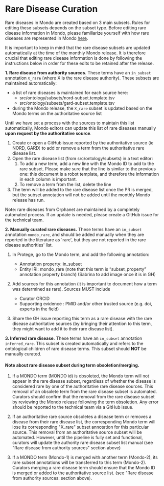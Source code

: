 # Rare Disease Curation

Rare diseases in Mondo are created based on 3 main subsets. Rules for editing these subsets depends on the subset type. Before editing rare disease information in Mondo, please familiarize yourself with how rare diseases are represented in Mondo [here](https://mondo.readthedocs.io/en/latest/editors-guide/rare-disease-subset/).

It is important to keep in mind that the rare disease subsets are updated automatically at the time of the monthly Mondo release. It is therefore crucial that editing rare disease information is done by following the instructions below in order for these edits to be retained after the release.

**1. Rare disease from authority sources.**
These terms have an `in_subset` annotation `X_rare`  (where X is the rare disease authority).
These subsets are maintained automatically:
- a list of rare diseases is maintained for each source here:
    - src/ontology/subsets/nord-subset.template.tsv
    - src/ontology/subsets/gard-subset.template.tsv
- during the Mondo release, the `X_rare` subset is updated based on the Mondo terms on the authoritative source list

Until we have set a process with the sources to maintain this list automatically, Mondo editors can update this list of rare diseases manually **upon request by the authoritative source**.
1. Create or open a GitHub issue reported by the authoritative source (ie NORD, GARD) to add or remove a term from the authoritative rare disease list.   
1. Open the rare disease list (from src/ontology/subsets) in a text editor:
     1. To add a new term, add a new line with the Mondo ID to add to the rare subset. Please make sure that the line is similar to the previous one: this document is a robot template, and therefore the information in each column is important.
     1. To remove a term from the list, delete the line
1. The term will be added to the rare disease list once the PR is merged, but the subset annotation will not be added until the monthly Mondo release has run.

Note: rare diseases from Orphanet are maintained by a completely automated process. If an update is needed, please create a GitHub issue for the technical team.

**2. Manually curated rare diseases.**
These terms have an `in_subset` annotation `mondo_rare`, and should be added manually when they are reported in the literature as 'rare', but they are not reported in the rare disease authorities' list.

1. In Protege, go to the Mondo term, and add the following annotation:
   - Annotation property: in_subset
   - Entity IRI: mondo_rare (note that this term is “subset_property” annotation property branch)
(Sabrina to add image once it is in GH)

2. Add sources for this annotation (it is important to document how a term was determined as rare). Sources MUST include
   - Curator ORCID
   - Supporting evidence : PMID and/or other trusted source (e.g. doi, experts in the field)
3. Share the GH issue reporting this term as a rare disease with the rare disease authoritative sources (by bringing their attention to this term, they might want to add it to their rare disease list).

**3. Inferred rare disease.**
These terms have an `in_subset` annotation `inferred_rare`. This subset is created automatically and refers to the ontological children of rare disease terms.
This subset should **NOT** be manually curated.


#### Note about rare disease subset during term obsoletion/merging.

1. If a MONDO term (MONDO id) is obsoleted, the Mondo term will not appear in the rare disease subset, regardless of whether the disease is considered rare by one of the authoritative rare disease sources.
This removal of an obsolete term from the rare disease subset is automated. Curators should confirm that the removal from the rare disease subset by reviewing the Mondo release following the term obsoletion. Any error should be reported to the technical team via a GitHub issue.

2. If an authoritative rare source obsoletes a disease term or removes a disease from their rare disease list, the corresponding Mondo term will lose its corresponding "X_rare" subset annotation for this particular source.
This removal from an authoritative source subset will be automated. However, until the pipeline is fully set and functional, curators will update the authority rare disease subset list manual (see "Rare disease from authority sources" section above)

3. If a MONDO term (Mondo-1) is merged with another term (Mondo-2), its rare subset annotations will be transferred to this term (Mondo-2).
Curators merging a rare disease term should ensure that the Mondo ID is merged or added to the authoritative source list. (see "Rare disease from authority sources: section above).

